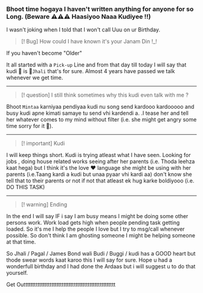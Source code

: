 ### Bhoot time hogaya I haven't written anything for anyone for so Long. (Beware ⚠️⚠️⚠️ Haasiyoo Naaa Kudiyee !!)

I wasn't joking when I told that I won't call Uuu on ur Birthday. 

>[! Bug] How could I have known it's your Janam Din !_!

If you haven't become "Older"

It all started with a `Pick-up` Line and from that day till today I will say that kudi 👧
is 💢`Jhali` that's for sure. Almost 4 years have passed we talk whenever we get time.

<hr>


>[! question] I still think sometimes why this kudi even talk with me ?

Bhoot `Mintaa` karniyaa pendiyaa kudi nu song send kardooo kardooooo and busy kudi apne kimati samaye tu send vhi kardendi a. .I tease her and tell her whatever comes to my mind without filter (i.e. she might get angry some time sorry for it 🙇). 

<hr>


>[! important] Kudi

I will keep things short. Kudi is trying atleast what I have seen. Looking for jobs , doing house related works seeing after her parents (i.e. Thoda leehza kaat hega) but I think it's the love ❤️ language she might be using with her parents (i.e.Taang kardi a kudi but unaa pyaar vhi kardi aa) don't know she tell that to their parents or not if not that atleast ek hug karke boldiyooo (i.e. DO THIS TASK)

<hr>


>[! warning] Ending

In the end I will say IF i say I am busy means I might be doing some other persons work. Work load gets high when people pending task getting loaded. So it's me I help the people I love but I try to msg/call whenever possible. So don't think I am ghosting someone I might be helping someone at that time. 

So Jhali / Pagal / James Bond wali Budi / Buggi / kudi has a GOOD heart but thode swear words kaat karoo this I will say for sure. Hope u had a wonderfull birthday and I had done the Ardaas but i will suggest u to do that yourself.  

Get Outtttttttttttttttttttttttttttttttttttttttttttttttttttt 

